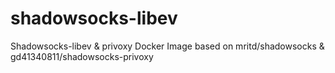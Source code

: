 # shadowsocks-libev
Shadowsocks-libev &amp; privoxy Docker Image based on mritd/shadowsocks &amp; gd41340811/shadowsocks-privoxy
